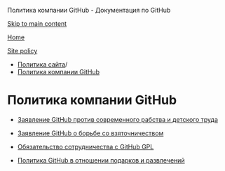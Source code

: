 Политика компании GitHub - Документация по GitHub

[Skip to main content](#main-content)

[Home](/ru)

[Site policy](/ru/site-policy)

* [Политика сайта](/ru/site-policy)/
* [Политика компании GitHub](/ru/site-policy/github-company-policies)

Политика компании GitHub
==========

* [Заявление GitHub против современного рабства и детского труда](/ru/site-policy/github-company-policies/github-statement-against-modern-slavery-and-child-labor)

* [Заявление GitHub о борьбе со взяточничеством](/ru/site-policy/github-company-policies/github-anti-bribery-statement)

* [Обязательство сотрудничества с GitHub GPL](/ru/site-policy/github-company-policies/github-gpl-cooperation-commitment)

* [Политика GitHub в отношении подарков и развлечений](/ru/site-policy/github-company-policies/github-gifts-and-entertainment-policy)
